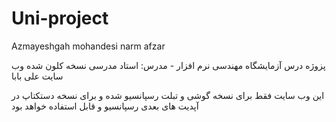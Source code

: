 # Uni-project     
 Azmayeshgah mohandesi narm afzar

پزوژه درس آزمایشگاه مهندسی نرم افزار - مدرس: استاد مدرسی
نسخه کلون شده وب سایت علی بابا

این وب سایت فقط برای نسخه گوشی و تبلت رسپانسیو شده و برای نسخه دستکتاپ در آپدیت های بعدی رسپانسیو و قابل استفاده خواهد بود

